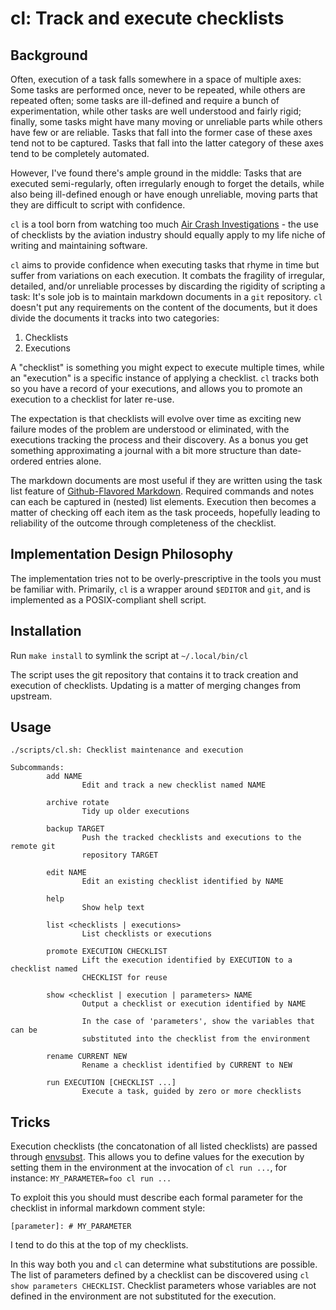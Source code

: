# cl: Track and execute checklists

## Background

Often, execution of a task falls somewhere in a space of multiple axes: Some
tasks are performed once, never to be repeated, while others are repeated often;
some tasks are ill-defined and require a bunch of experimentation, while other
tasks are well understood and fairly rigid; finally, some tasks might have many
moving or unreliable parts while others have few or are reliable. Tasks that
fall into the former case of these axes tend not to be captured. Tasks that fall
into the latter category of these axes tend to be completely automated.

However, I've found there's ample ground in the middle: Tasks that are executed
semi-regularly, often irregularly enough to forget the details, while also
being ill-defined enough or have enough unreliable, moving parts that they are
difficult to script with confidence.

`cl` is a tool born from watching too much
[Air Crash Investigations][air-crash-investigations] - the use of checklists
by the aviation industry should equally apply to my life niche of writing and
maintaining software.

[air-crash-investigations]: https://www.imdb.com/title/tt0386950/

`cl` aims to provide confidence when executing tasks that rhyme in time but
suffer from variations on each execution. It combats the fragility of irregular,
detailed, and/or unreliable processes by discarding the rigidity of scripting
a task: It's sole job is to maintain markdown documents in a `git` repository.
`cl` doesn't put any requirements on the content of the documents, but it does
divide the documents it tracks into two categories:

1. Checklists
2. Executions

A "checklist" is something you might expect to execute multiple times, while
an "execution" is a specific instance of applying a checklist. `cl` tracks both
so you have a record of your executions, and allows you to promote an execution
to a checklist for later re-use.

The expectation is that checklists will evolve over time as exciting new failure
modes of the problem are understood or eliminated, with the executions tracking
the process and their discovery. As a bonus you get something approximating a
journal with a bit more structure than date-ordered entries alone.

The markdown documents are most useful if they are written using the task list
feature of [Github-Flavored Markdown][gfm-task-list]. Required commands and
notes can each be captured in (nested) list elements. Execution then becomes
a matter of checking off each item as the task proceeds, hopefully leading to
reliability of the outcome through completeness of the checklist.

[gfm-task-list]: https://github.github.com/gfm/#task-list-items-extension-

## Implementation Design Philosophy

The implementation tries not to be overly-prescriptive in the tools you must be
familiar with. Primarily, `cl` is a wrapper around `$EDITOR` and `git`, and is
implemented as a POSIX-compliant shell script.

## Installation

Run `make install` to symlink the script at `~/.local/bin/cl`

The script uses the git repository that contains it to track creation and
execution of checklists. Updating is a matter of merging changes from upstream.

## Usage

```
./scripts/cl.sh: Checklist maintenance and execution

Subcommands:
        add NAME
                Edit and track a new checklist named NAME

        archive rotate
                Tidy up older executions

        backup TARGET
                Push the tracked checklists and executions to the remote git
                repository TARGET

        edit NAME
                Edit an existing checklist identified by NAME

        help
                Show help text

        list <checklists | executions>
                List checklists or executions

        promote EXECUTION CHECKLIST
                Lift the execution identified by EXECUTION to a checklist named
                CHECKLIST for reuse

        show <checklist | execution | parameters> NAME
                Output a checklist or execution identified by NAME

                In the case of 'parameters', show the variables that can be
                substituted into the checklist from the environment

        rename CURRENT NEW
                Rename a checklist identified by CURRENT to NEW

        run EXECUTION [CHECKLIST ...]
                Execute a task, guided by zero or more checklists
```

## Tricks

Execution checklists (the concatonation of all listed checklists) are passed
through [envsubst][man-1-envsubst]. This allows you to define values for the
execution by setting them in the environment at the invocation of `cl run ...`,
for instance: `MY_PARAMETER=foo cl run ...`

[man-1-envsubst]: https://www.man7.org/linux/man-pages/man1/envsubst.1.html

To exploit this you should must describe each formal parameter for the checklist
in informal markdown comment style:

```
[parameter]: # MY_PARAMETER
```

I tend to do this at the top of my checklists.

In this way both you and `cl` can determine what substitutions are possible.
The list of parameters defined by a checklist can be discovered using `cl show
parameters CHECKLIST`. Checklist parameters whose variables are not defined in
the environment are not substituted for the execution.
